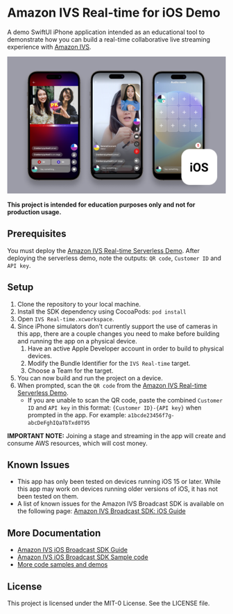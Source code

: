 # Amazon IVS Real-time for iOS Demo

A demo SwiftUI iPhone application intended as an educational tool to demonstrate how you can build a real-time collaborative live streaming experience with [Amazon IVS](https://www.ivs.rocks/).

<img src="app-screenshot.png" alt="A screenshot of the demo application running on an iPhone." />

**This project is intended for education purposes only and not for production usage.**

## Prerequisites

You must deploy the [Amazon IVS Real-time Serverless Demo](https://github.com/aws-samples/amazon-ivs-real-time-serverless-demo). After deploying the serverless demo, note the outputs: `QR code`, `Customer ID` and `API key`.

## Setup

1. Clone the repository to your local machine.
2. Install the SDK dependency using CocoaPods: `pod install`
3. Open `IVS Real-time.xcworkspace`.
4. Since iPhone simulators don't currently support the use of cameras in this app, there are a couple changes you need to make before building and running the app on a physical device.
   1. Have an active Apple Developer account in order to build to physical devices.
   2. Modify the Bundle Identifier for the `IVS Real-time` target.
   3. Choose a Team for the target.
5. You can now build and run the project on a device.
6. When prompted, scan the `QR code` from the [Amazon IVS Real-time Serverless Demo](https://github.com/aws-samples/amazon-ivs-real-time-serverless-demo).
   - If you are unable to scan the QR code, paste the combined `Customer ID` and `API key` in this format: `{Customer ID}-{API key}` when prompted in the app. For example: `a1bcde23456f7g-abcDeFghIQaTbTxd0T95`

**IMPORTANT NOTE:** Joining a stage and streaming in the app will create and consume AWS resources, which will cost money.

## Known Issues

- This app has only been tested on devices running iOS 15 or later. While this app may work on devices running older versions of iOS, it has not been tested on them.
- A list of known issues for the Amazon IVS Broadcast SDK is available on the following page: [Amazon IVS Broadcast SDK: iOS Guide](https://docs.aws.amazon.com/ivs/latest/userguide/broadcast-ios-issues.html)

## More Documentation

- [Amazon IVS iOS Broadcast SDK Guide](https://docs.aws.amazon.com/ivs/latest/userguide/broadcast-ios.html)
- [Amazon IVS iOS Broadcast SDK Sample code](https://github.com/aws-samples/amazon-ivs-broadcast-ios-sample)
- [More code samples and demos](https://www.ivs.rocks/examples)

## License

This project is licensed under the MIT-0 License. See the LICENSE file.
